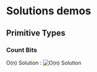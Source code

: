 # Solutions demos

## Primitive Types

### Count Bits

O(n) Solution :
![O(n) Solution](https://i.imgur.com/T2DvEfp.gif)
